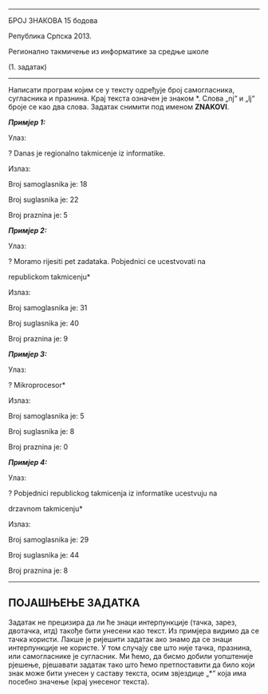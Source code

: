   ----------------------------------------------------- -----------
  БРОЈ ЗНАКОВА                                          15 бодова
                                                        
  Република Српска 2013.                                
                                                        
  Регионално такмичење из информатике за средње школе   
                                                        
  (1. задатак)                                          
  ----------------------------------------------------- -----------

Написати програм којим се у тексту одређује број самогласника,
сугласника и празнина. Крај текста означен је знаком \*. Слова „nj“ и
„lj“ броје се као два слова. Задатак снимити под именом **ZNAKOVI**.

***Примјер 1:***

Улаз:

? Danas je regionalno takmicenje iz informatike.

Излаз:

Broj samoglasnika je: 18

Broj suglasnika je: 22

Broj praznina je: 5

***Примјер 2:***

Улаз:

? Moramo rijesiti pet zadataka. Pobjednici ce ucestvovati na

 republickom takmicenju\*

Излаз:

Broj samoglasnika je: 31

Broj suglasnika je: 40

Broj praznina je: 9

***Примјер 3:***

Улаз:

? Mikroprocesor\*

Излаз:

Broj samoglasnika je: 5

Broj suglasnika je: 8

Broj praznina je: 0

***Примјер 4:***

Улаз:

? Pobjednici republickog takmicenja iz informatike ucestvuju na

 drzavnom takmicenju\*

Излаз:

Broj samoglasnika je: 29

Broj suglasnika je: 44

Broj praznina je: 8

  -------------------
  ПОЈАШЊЕЊЕ ЗАДАТКА
  -------------------

Задатак не прецизира да ли ће знаци интерпункције (тачка, зарез,
двотачка, итд) такође бити унесени као текст. Из примјера видимо да се
тачка користи. Лакше је ријешити задатак ако знамо да се знаци
интерпункције не користе. У том случају све што није тачка, празнина,
или самогласнике је сугласник. Ми ћемо, да бисмо добили уопштеније
рјешење, рјешавати задатак тако што ћемо претпоставити да било који знак
може бити унесен у саставу текста, осим звјездице „\*“ која има посебно
значење (крај унесеног текста).
